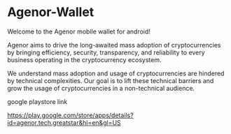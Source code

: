 # Agenor-Wallet

Welcome to the Agenor mobile wallet for android!

Agenor aims to drive the long-awaited mass adoption of cryptocurrencies by bringing efficiency, security, transparency, and reliability to every business operating in the cryptocurrency ecosystem.


We understand mass adoption and usage of cryptocurrencies are hindered by technical complexities. Our goal is to lift these technical barriers and grow the usage of cryptocurrencies in a non-technical audience.

google playstore link

https://play.google.com/store/apps/details?id=agenor.tech.greatstar&hl=en&gl=US

